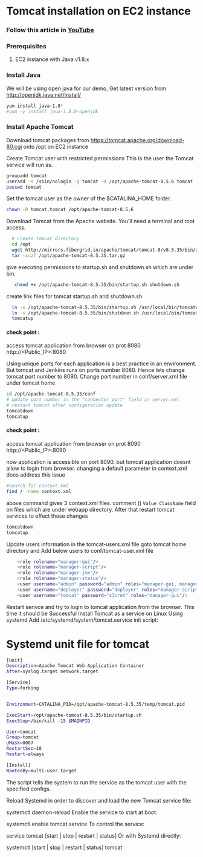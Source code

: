 # Tomcat installation on EC2 instance

### Follow this article in **[YouTube](https://www.youtube.com/watch?v=m21nFreFw8A)**
### Prerequisites
1. EC2 instance with Java v1.8.x 

### Install Java
We will be using open java for our demo, Get latest version from http://openjdk.java.net/install/
```sh 
yum install java-1.8*
#yum -y install java-1.8.0-openjdk
```
### Install Apache Tomcat
Download tomcat packages from  https://tomcat.apache.org/download-80.cgi onto /opt on EC2 instance

Create Tomcat user with restricted permissions
This is the user the Tomcat service will run as.
```sh 
groupadd tomcat
useradd -s /sbin/nologin -g tomcat -d /opt/apache-tomcat-8.5.6 tomcat
passwd tomcat
```
Set the tomcat user as the owner of the $CATALINA_HOME folder.
```sh 
chown -R tomcat.tomcat /opt/apache-tomcat-8.5.6
```

Download Tomcat from the Apache website.
You'll need a terminal and root access.

```sh 
  # create tomcat directory
  cd /opt
  wget http://mirrors.fibergrid.in/apache/tomcat/tomcat-8/v8.5.35/bin/apache-tomcat-8.5.35.tar.gz
  tar -xvzf /opt/apache-tomcat-8.5.35.tar.gz
```
give executing permissions to startup.sh and shutdown.sh which are under bin. 
```sh
   chmod +x /opt/apache-tomcat-8.5.35/bin/startup.sh shutdown.sh
```

create link files for tomcat startup.sh and shutdown.sh 
```sh
  ln -s /opt/apache-tomcat-8.5.35/bin/startup.sh /usr/local/bin/tomcatup
  ln -s /opt/apache-tomcat-8.5.35/bin/shutdown.sh /usr/local/bin/tomcatdown
  tomcatup
```
#### check point :
access tomcat application from browser on prot 8080  
http://<Public_IP>:8080

Using unique ports for each application is a best practice in an environment. But tomcat and Jenkins runs on ports number 8080. Hence lets change tomcat port number to 8090. Change port number in conf/server.xml file under tomcat home
```sh
cd /opt/apache-tomcat-8.5.35/conf
# update port number in the "connecter port" field in server.xml
# restart tomcat after configuration update
tomcatdown
tomcatup
```
#### check point :
access tomcat application from browser on prot 8090  
http://<Public_IP>:8090

now application is accessible on port 8090. but tomcat application doesnt allow to login from browser. changing a default parameter in context.xml does address this issue
```sh
#search for context.xml
find / -name context.xml
```
above command gives 3 context.xml files. comment (<!-- & -->) `Value ClassName` field on files which are under webapp directory. 
After that restart tomcat services to effect these changes
```sh 
tomcatdown
tomcatup
```
Update users information in the tomcat-users.xml file
goto tomcat home directory and Add below users to conf/tomcat-user.xml file
```sh
	<role rolename="manager-gui"/>
	<role rolename="manager-script"/>
	<role rolename="manager-jmx"/>
	<role rolename="manager-status"/>
	<user username="admin" password="admin" roles="manager-gui, manager-script, manager-jmx, manager-status"/>
	<user username="deployer" password="deployer" roles="manager-script"/>
	<user username="tomcat" password="s3cret" roles="manager-gui"/>
```
Restart serivce and try to login to tomcat application from the browser. This time it should be Successful
Install Tomcat as a service on Linux
Using systemd
Add /etc/systemd/system/tomcat.service init script:

# Systemd unit file for tomcat
```sh
[Unit]
Description=Apache Tomcat Web Application Container
After=syslog.target network.target

[Service]
Type=forking


Environment=CATALINA_PID=/opt/apache-tomcat-8.5.35/temp/tomcat.pid

ExecStart=/opt/apache-tomcat-8.5.35/bin/startup.sh
ExecStop=/bin/kill -15 $MAINPID

User=tomcat
Group=tomcat
UMask=0007
RestartSec=10
Restart=always

[Install]
WantedBy=multi-user.target
```
The script tells the system to run the service as the tomcat user with the specified configs.

Reload Systemd in order to discover and load the new Tomcat service file:

systemctl daemon-reload
Enable the service to start at boot:

systemctl enable tomcat.service
To control the service:

service tomcat [start | stop | restart | status]
Or with Systemd directly:

systemctl [start | stop | restart | status] tomcat
